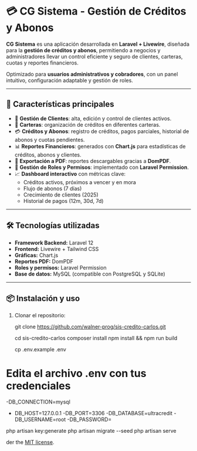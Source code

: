 # 💳 CG Sistema - Gestión de Créditos y Abonos

**CG Sistema** es una aplicación desarrollada en **Laravel + Livewire**, diseñada para la **gestión de créditos y abonos**, permitiendo a negocios y administradores llevar un control eficiente y seguro de clientes, carteras, cuotas y reportes financieros.

Optimizado para **usuarios administrativos y cobradores**, con un panel intuitivo, configuración adaptable y gestión de roles.

---

## 🚀 Características principales

- 👥 **Gestión de Clientes**: alta, edición y control de clientes activos.  
- 💼 **Carteras**: organización de créditos en diferentes carteras.  
- 💳 **Créditos y Abonos**: registro de créditos, pagos parciales, historial de abonos y cuotas pendientes.  
- 📊 **Reportes Financieros**: generados con **Chart.js** para estadísticas de créditos, abonos y clientes.  
- 📄 **Exportación a PDF**: reportes descargables gracias a **DomPDF**.  
- 🔐 **Gestión de Roles y Permisos**: implementado con **Laravel Permission**.  
- 📈 **Dashboard interactivo** con métricas clave:  
  - Créditos activos, próximos a vencer y en mora  
  - Flujo de abonos (7 días)  
  - Crecimiento de clientes (2025)  
  - Historial de pagos (12m, 30d, 7d)  

---

## 🛠️ Tecnologías utilizadas

- **Framework Backend:** Laravel 12 
- **Frontend:** Livewire + Tailwind CSS  
- **Gráficas:** Chart.js  
- **Reportes PDF:** DomPDF  
- **Roles y permisos:** Laravel Permission  
- **Base de datos:** MySQL (compatible con PostgreSQL y SQLite)  

---

## 📦 Instalación y uso

1. Clonar el repositorio:

   git clone https://github.com/walner-prog/sis-credito-carlos.git
   
   cd sis-credito-carlos
   composer install
   npm install && npm run build

   cp .env.example .env

# Edita el archivo .env con tus credenciales
-DB_CONNECTION=mysql
- DB_HOST=127.0.0.1
 -DB_PORT=3306
 -DB_DATABASE=ultracredit
-DB_USERNAME=root
 -DB_PASSWORD=

php artisan key:generate
php artisan migrate --seed
php artisan serve


der the [MIT license](https://opensource.org/licenses/MIT).
